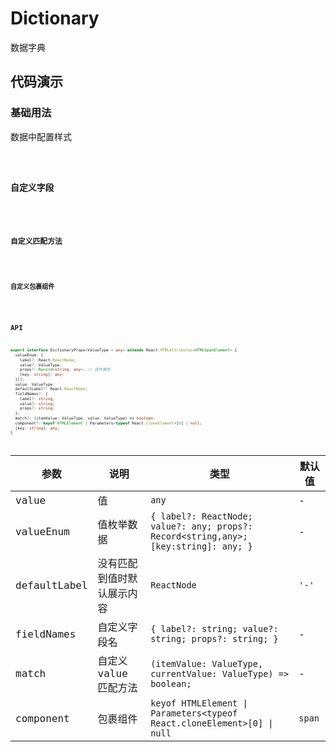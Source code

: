 # Dictionary

数据字典

## 代码演示

### 基础用法

数据中配置样式

<code src='./demos/basic.tsx' />

### 自定义字段

<code src='./demos/fieldNames.tsx' />

### 自定义匹配方法

<code src='./demos/match.tsx' />

### 自定义包裹组件

<code src='./demos/component.tsx' />

## API

```typescript
export interface DictionaryProps<ValueType = any> extends React.HTMLAttributes<HTMLSpanElement> {
  valueEnum: {
    label?: React.ReactNode;
    value?: ValueType;
    props?: Record<string, any>; // 组件属性
    [key: string]: any;
  }[];
  value: ValueType;
  defaultLabel?: React.ReactNode;
  fieldNames?: {
    label?: string;
    value?: string;
    props?: string;
  };
  match?: (itemValue: ValueType, value: ValueType) => boolean;
  component?: keyof HTMLElement | Parameters<typeof React.cloneElement>[0] | null;
  [key: string]: any;
}
```

| 参数 | 说明 | 类型 | 默认值 |
| --- | --- | --- | --- |
| value | 值 | `any` | - |
| valueEnum | 值枚举数据 | `{ label?: ReactNode; value?: any; props?: Record<string,any>; [key:string]: any; }` | - |
| defaultLabel | 没有匹配到值时默认展示内容 | `ReactNode` | `'-'` |
| fieldNames | 自定义字段名 | `{ label?: string; value?: string; props?: string; }` | - |
| match | 自定义 value 匹配方法 | `(itemValue: ValueType, currentValue: ValueType) => boolean;` | - |
| component | 包裹组件 | `keyof HTMLElement \| Parameters<typeof React.cloneElement>[0] \| null` | `span` |
